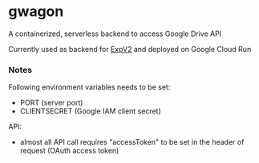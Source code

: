 # gwagon
A containerized, serverless backend to access Google Drive API

Currently used as backend for [ExpV2](https://github.com/jaks024/expv2) and deployed on Google Cloud Run

### Notes
Following environment variables needs to be set:
- PORT (server port)
- CLIENTSECRET (Google IAM client secret)

API:
- almost all API call requires "accessToken" to be set in the header of request (OAuth access token) 
